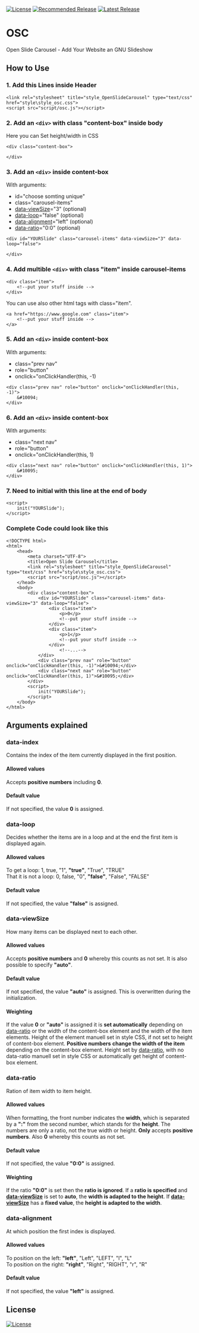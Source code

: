 [![License](https://img.shields.io/badge/License-GNU__v3.0-brightgreen.svg?style=flat-square)](https://www.gnu.org/licenses/gpl-3.0.en.html) 
[![Recommended Release](https://img.shields.io/github/v/release/4Source/OSC.svg?label=Latest%20Release&style=flat-square)](https://github.com/4Source/OSC/releases)
[![Latest Release](https://img.shields.io/github/v/release/4Source/OSC?include_prereleases&sort=semver&style=flat-square)](https://github.com/4Source/OSC/releases)
# OSC
Open Slide Carousel - Add Your Website an GNU Slideshow 

## How to Use
### 1. Add this Lines inside Header
`<link rel="stylesheet" title="style_OpenSlideCarousel" type="text/css" href="style\style_osc.css">`
<br>`<script src="script/osc.js"></script>`
### 2. Add an `<div>` with class "content-box" inside body
Here you can Set height/width in CSS
```
<div class="content-box">
    
</div>
```
### 3. Add an `<div>` inside content-box
With arguments:
- id="choose somting unique"
- class="carousel-items"
- [data-viewSize](#data-viewSize)="3" (optional) 
- [data-loop](#data-loop)="false" (optional)
- [data-alignment](#data-alignment)="left" (optional)
- [data-ratio](#data-ratio)="0:0" (optional)
```  
<div id="YOURSlide" class="carousel-items" data-viewSize="3" data-loop="false">
    
</div>
```  
### 4. Add multible `<div>` with class "item" inside carousel-items
```  	
<div class="item">
	<!--put your stuff inside -->				
</div>
```  
You can use also other html tags with class="item".
```  	
<a href="https://www.google.com" class="item">
	<!--put your stuff inside -->				
</a>
```  
### 5. Add an `<div>` inside content-box
With arguments:
- class="prev nav"
- role="button"
- onclick="onClickHandler(this, -1)
```  
<div class="prev nav" role="button" onclick="onClickHandler(this, -1)">
	&#10094;
</div>
```  
### 6. Add an `<div>` inside content-box
With arguments:
- class="next nav"
- role="button"
- onclick="onClickHandler(this, 1)
```  
<div class="next nav" role="button" onclick="onClickHandler(this, 1)">
	&#10095;
</div>
```  
### 7. Need to initial with this line at the end of body
```
<script>
	init("YOURSlide");			
</script>
```
### Complete Code could look like this
```
<!DOCTYPE html>
<html>
	<head>
		<meta charset="UTF-8">
		<title>Open Slide Carousel</title>
		<link rel="stylesheet" title="style_OpenSlideCarousel" type="text/css" href="style\style_osc.css">
		<script src="script/osc.js"></script>
	</head>
	<body>
		<div class="content-box">
			<div id="YOURSlide" class="carousel-items" data-viewSize="3" data-loop="false">
				<div class="item">
					<p>0</p>
					<!--put your stuff inside -->				
				</div>
				<div class="item">
					<p>1</p>
					<!--put your stuff inside -->
				</div>
        			<!--...-->
			</div>
			<div class="prev nav" role="button" onclick="onClickHandler(this, -1)">&#10094;</div>
			<div class="next nav" role="button" onclick="onClickHandler(this, 1)">&#10095;</div>
		</div>
		<script>
			init("YOURSlide");
		</script>
	</body>
</html>
```
## Arguments explained
### data-index
Contains the index of the item currently displayed in the first position.
#### Allowed values
Accepts **positive numbers** including **0**.
#### Default value
If not specified, the value **0** is assigned.

### data-loop
Decides whether the items are in a loop and at the end the first item is displayed again.
#### Allowed values
To get a loop:	1, true, "1", **"true"**, "True", "TRUE" <br>
That it is not a loop:	0, false, "0", **"false"**, "False", "FALSE"
#### Default value
If not specified, the value **"false"** is assigned.

### data-viewSize
How many items can be displayed next to each other.
#### Allowed values
Accepts **positive numbers** and **0** whereby this counts as not set. It is also possible to specify **"auto"**.
#### Default value
If not specified, the value **"auto"** is assigned. This is overwritten during the initialization.
#### Weighting
If the value **0** or **"auto"** is assigned it is **set automatically** depending on [data-ratio](#data-ratio) or the width of the content-box element and the width of the item elements. Height of the element manuell set in style CSS, if not set to height of content-box element.
**Positive numbers** **change the width of the item** depending on the content-box element. Height set by [data-ratio](#data-ratio), with no data-ratio manuell set in style CSS or automatically get height of content-box element.

### data-ratio
Ration of item width to item height.
#### Allowed values
When formatting, the front number indicates the **width**, which is separated by a **":"** from the second number, which stands for the **height**. The numbers are only a ratio, not the true width or height. **Only** accepts **positive numbers**. Also **0** whereby this counts as not set. 
#### Default value
If not specified, the value **"0:0"** is assigned.
#### Weighting
If the ratio **"0:0"** is set then the **ratio is ignored**. If a **ratio is specified** and [**data-viewSize**](#data-viewSize) is set to **auto**, the **width is adapted to the height**. If [**data-viewSize**](#data-viewSize) has a **fixed value**, the **height is adapted to the width**.

### data-alignment
At which position the first index is displayed.
#### Allowed values
To position on the left: **"left"**, "Left", "LEFT", "l", "L" <br>
To position on the right: **"right"**, "Right", "RIGHT", "r", "R"
#### Default value
If not specified, the value **"left"** is assigned.

## License
[![License](https://img.shields.io/badge/License-GNU__v3.0-brightgreen.svg?style=flat-square)](https://www.gnu.org/licenses/gpl-3.0.en.html)
